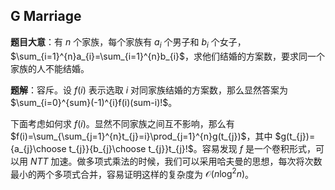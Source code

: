 ## G Marriage

**题目大意**：有 $n$ 个家族，每个家族有 $a_{i}$ 个男子和 $b_{i}$ 个女子，$\sum_{i=1}^{n}a_{i}=\sum_{i=1}^{n}b_{i}$，求他们结婚的方案数，要求同一个家族的人不能结婚。

**题解**：容斥。设 $f(i)$ 表示选取 $i$ 对同家族结婚的方案数，那么显然答案为 $\sum_{i=0}^{sum}(-1)^{i}f(i)(sum-i)!$。

下面考虑如何求 $f(i)$。显然不同家族之间互不影响，那么有 $f(i)=\sum_{\sum_{j=1}^{n}t_{j}=i}\prod_{j=1}^{n}g(t_{j})$，其中 $g(t_{j})={a_{j}\choose t_{j}}{b_{j}\choose t_{j}}t_{j}!$。容易发现 $f$ 是一个卷积形式，可以用 $NTT$ 加速。做多项式乘法的时候，我们可以采用哈夫曼的思想，每次将次数最小的两个多项式合并，容易证明这样的复杂度为 $\mathcal{O}(n\log^{2}n)$。